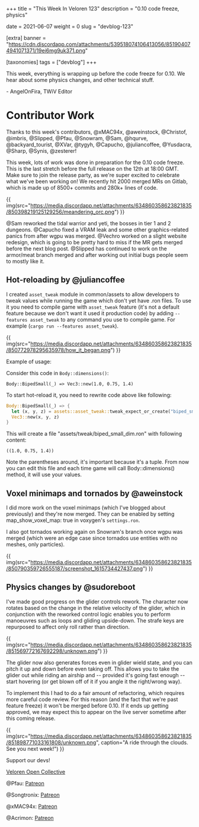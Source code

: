 +++
title = "This Week In Veloren 123"
description = "0.10 code freeze, physics"

date = 2021-06-07
weight = 0
slug = "devblog-123"

[extra]
banner = "https://cdn.discordapp.com/attachments/539518074106413056/851904074941071371/19ei6mg9uk371.png"

[taxonomies]
tags = ["devblog"]
+++

This week, everything is wrapping up before the code freeze for 0.10. We hear
about some physics changes, and other technical stuff.

\- AngelOnFira, TWiV Editor

# Contributor Work

Thanks to this week's contributors, @xMAC94x, @aweinstock, @Christof, @imbris,
@Slipped, @Pfau, @Snowram, @Sam, @hqurve, @backyard_tourist, @XVar, @tygyh,
@Capucho, @juliancoffee, @Yusdacra, @Sharp, @Synis, @zesterer!

This week, lots of work was done in preparation for the 0.10 code freeze. This
is the last stretch before the full release on the 12th at 18:00 GMT. Make sure
to join the release party, as we're super excited to celebrate what we've been
working on! We recently hit 2000 merged MRs on Gitlab, which is made up of 8500+
commits and 280k+ lines of code.

{{
  img(src="https://media.discordapp.net/attachments/634860358623821835/850398219125129256/meandering_orc.png")
}}

@Sam reworked the tidal warrior and yeti, the bosses in tier 1 and 2 dungeons.
@Capucho fixed a VRAM leak and some other graphics-related panics from after
wgpu was merged. @Vechro worked on a slight website redesign, which is going to
be pretty hard to miss if the MR gets merged before the next blog post. @Slipped
has continued to work on the armor/meat branch merged and after working out
initial bugs people seem to mostly like it.

## Hot-reloading by @juliancoffee

I created `asset_tweak` module in common/assets to allow developers to tweak
values while running the game which don't yet have .ron files. To use it you
need to compile game with `asset_tweak` feature (it's not a default feature
because we don't want it used it production code) by adding `--features
asset_tweak` to any command you use to compile game. For example (`cargo run
--features asset_tweak`).

{{
  img(src="https://media.discordapp.net/attachments/634860358623821835/850772978295635978/how_it_began.png")
}}

Example of usage:

Consider this code in `Body::dimensions()`:

`Body::BipedSmall(_) => Vec3::new(1.0, 0.75, 1.4)`

To start hot-reload it, you need to rewrite code above like following:

```rust
Body::BipedSmall(_) => {
  let (x, y, z) = assets::asset_tweak::tweak_expect_or_create("biped_small_dim", (1.0, 0.75, 1.4));
  Vec3::new(x, y, z)
}
```

This will create a file "assets/tweak/biped_small_dim.ron" with following
content:

`((1.0, 0.75, 1.4))`

Note the parentheses around, it's important because it's a tuple. From now you
can edit this file and each time game will call Body::dimensions() method, it
will use your values.

## Voxel minimaps and tornados by @aweinstock

I did more work on the voxel minimaps (which I've blogged about previously) and
they're now merged. They can be enabled by setting map_show_voxel_map: true in
voxygen's `settings.ron`.

I also got tornados working again on Snowram's branch once wgpu was merged
(which were an edge case since tornados use entities with no meshes, only
particles).

{{
  img(src="https://media.discordapp.net/attachments/634860358623821835/850790359726555187/screenshot_1615734427437.png")
}}

## Physics changes by @sudoreboot

I've made good progress on the glider controls rework. The character now rotates
based on the change in the relative velocity of the glider, which in conjunction
with the reworked control logic enables you to perform manoeuvres such as loops
and gliding upside-down. The strafe keys are repurposed to affect only roll
rather than direction.

{{
  img(src="https://media.discordapp.net/attachments/634860358623821835/851569772167692298/unknown.png")
}}

The glider now also generates forces even in glider wield state, and you can
pitch it up and down before even taking off. This allows you to take the glider
out while riding an airship and -- provided it's going fast enough -- start
hovering (or get blown off of it if you angle it the right/wrong way).

To implement this I had to do a fair amount of refactoring, which requires more
careful code review. For this reason (and the fact that we're past feature
freeze) it won't be merged before 0.10. If it ends up getting approved, we may
expect this to appear on the live server sometime after this coming release.

{{
  img(src="https://media.discordapp.net/attachments/634860358623821835/851898771033161808/unknown.png",
  caption="A ride through the clouds. See you next week!")
}}

Support our devs!

[Veloren Open Collective](https://opencollective.com/veloren)

@Pfau: [Patreon](https://www.patreon.com/pfau)

@Songtronix: [Patreon](https://www.patreon.com/songtronix)

@xMAC94x: [Patreon](https://www.patreon.com/xmac94x)

@Acrimon: [Patreon](https://www.patreon.com/acrimon)
